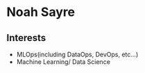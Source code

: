 # Noah Sayre

## Interests

* MLOps(including DataOps, DevOps, etc...)
* Machine Learning/ Data Science
